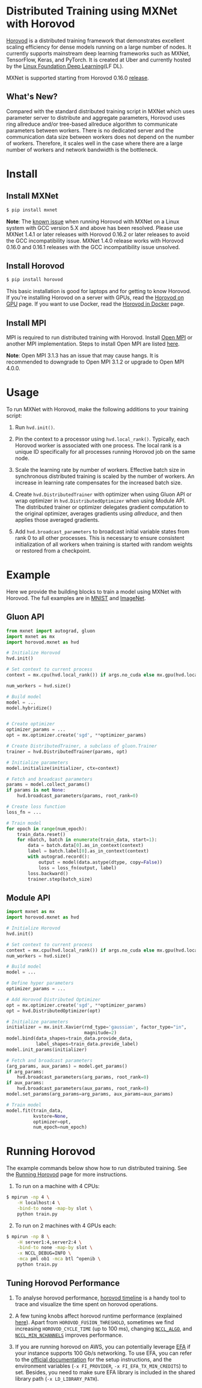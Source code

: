 <!--- Licensed to the Apache Software Foundation (ASF) under one -->
<!--- or more contributor license agreements.  See the NOTICE file -->
<!--- distributed with this work for additional information -->
<!--- regarding copyright ownership.  The ASF licenses this file -->
<!--- to you under the Apache License, Version 2.0 (the -->
<!--- "License"); you may not use this file except in compliance -->
<!--- with the License.  You may obtain a copy of the License at -->

<!---   http://www.apache.org/licenses/LICENSE-2.0 -->

<!--- Unless required by applicable law or agreed to in writing, -->
<!--- software distributed under the License is distributed on an -->
<!--- "AS IS" BASIS, WITHOUT WARRANTIES OR CONDITIONS OF ANY -->
<!--- KIND, either express or implied.  See the License for the -->
<!--- specific language governing permissions and limitations -->
<!--- under the License. -->

# Distributed Training using MXNet with Horovod 
[Horovod](https://github.com/horovod/horovod) is a distributed training framework that demonstrates 
excellent scaling efficiency for dense models running on a large number of nodes. It currently 
supports mainstream deep learning frameworks such as MXNet, TensorFlow, Keras, and PyTorch. 
It is created at Uber and currently hosted by the [Linux Foundation Deep Learning](https://lfdl.io)(LF DL). 

MXNet is supported starting from Horovod 0.16.0 [release](https://eng.uber.com/horovod-pyspark-apache-mxnet-support/).

## What's New?
Compared with the standard distributed training script in MXNet which uses parameter server to 
distribute and aggregate parameters, Horovod uses ring allreduce and/or tree-based allreduce algorithm 
to communicate parameters between workers. There is no dedicated server and the communication data size 
between workers does not depend on the number of workers. Therefore, it scales well in the case where 
there are a large number of workers and network bandwidth is the bottleneck.

# Install
## Install MXNet
```bash
$ pip install mxnet
```
**Note**: The [known issue](https://github.com/horovod/horovod/issues/884) when running Horovod with MXNet on a Linux system with GCC version 5.X and above has been resolved. Please use MXNet 1.4.1 or later releases with Horovod 0.16.2 or later releases to avoid the GCC incompatibility issue. MXNet 1.4.0 release works with Horovod 0.16.0 and 0.16.1 releases with the GCC incompatibility issue unsolved.

## Install Horovod
```bash
$ pip install horovod
```

This basic installation is good for laptops and for getting to know Horovod.
If you're installing Horovod on a server with GPUs, read the [Horovod on GPU](https://github.com/horovod/horovod/blob/master/docs/gpus.rst) page.
If you want to use Docker, read the [Horovod in Docker](https://github.com/horovod/horovod/blob/master/docs/docker.rst) page.

## Install MPI
MPI is required to run distributed training with Horovod. Install [Open MPI](https://www.open-mpi.org/) or another MPI implementation.
Steps to install Open MPI are listed [here](https://www.open-mpi.org/faq/?category=building#easy-build).

**Note**: Open MPI 3.1.3 has an issue that may cause hangs.  It is recommended
to downgrade to Open MPI 3.1.2 or upgrade to Open MPI 4.0.0.

# Usage

To run MXNet with Horovod, make the following additions to your training script:

1. Run `hvd.init()`.

2. Pin the context to a processor using `hvd.local_rank()`.
    Typically, each Horovod worker is associated with one process. The local rank is a unique ID specifically
    for all processes running Horovod job on the same node.

3. Scale the learning rate by number of workers. Effective batch size in synchronous distributed training is scaled by
    the number of workers. An increase in learning rate compensates for the increased batch size.

4. Create `hvd.DistributedTrainer` with optimizer when using Gluon API or wrap optimizer in `hvd.DistributedOptimizer` when using Module API.  The distributed trainer or optimizer delegates gradient computation
    to the original optimizer, averages gradients using *allreduce*, and then applies those averaged
    gradients.

5. Add `hvd.broadcast_parameters` to broadcast initial variable states from rank 0 to all other processes.
    This is necessary to ensure consistent initialization of all workers when training is started with random weights or
    restored from a checkpoint. 

# Example

Here we provide the building blocks to train a model using MXNet with Horovod.
The full examples are in [MNIST](gluon_mnist.py) and [ImageNet](resnet50_imagenet.py).

## Gluon API
```python
from mxnet import autograd, gluon
import mxnet as mx
import horovod.mxnet as hvd

# Initialize Horovod
hvd.init()

# Set context to current process 
context = mx.cpu(hvd.local_rank()) if args.no_cuda else mx.gpu(hvd.local_rank())

num_workers = hvd.size()

# Build model
model = ...
model.hybridize()


# Create optimizer
optimizer_params = ...
opt = mx.optimizer.create('sgd', **optimizer_params)

# Create DistributedTrainer, a subclass of gluon.Trainer
trainer = hvd.DistributedTrainer(params, opt)

# Initialize parameters
model.initialize(initializer, ctx=context)

# Fetch and broadcast parameters
params = model.collect_params()
if params is not None:
    hvd.broadcast_parameters(params, root_rank=0)

# Create loss function
loss_fn = ...

# Train model
for epoch in range(num_epoch):
    train_data.reset()
    for nbatch, batch in enumerate(train_data, start=1):
        data = batch.data[0].as_in_context(context)
        label = batch.label[0].as_in_context(context)
        with autograd.record():
            output = model(data.astype(dtype, copy=False))
            loss = loss_fn(output, label)
        loss.backward()
        trainer.step(batch_size)
```

## Module API
```python
import mxnet as mx
import horovod.mxnet as hvd

# Initialize Horovod
hvd.init()

# Set context to current process
context = mx.cpu(hvd.local_rank()) if args.no_cuda else mx.gpu(hvd.local_rank())
num_workers = hvd.size()

# Build model
model = ...

# Define hyper parameters
optimizer_params = ...

# Add Horovod Distributed Optimizer
opt = mx.optimizer.create('sgd', **optimizer_params)
opt = hvd.DistributedOptimizer(opt)

# Initialize parameters
initializer = mx.init.Xavier(rnd_type='gaussian', factor_type="in",
                             magnitude=2)
model.bind(data_shapes=train_data.provide_data,
           label_shapes=train_data.provide_label)
model.init_params(initializer)

# Fetch and broadcast parameters
(arg_params, aux_params) = model.get_params()
if arg_params:
    hvd.broadcast_parameters(arg_params, root_rank=0)
if aux_params:
    hvd.broadcast_parameters(aux_params, root_rank=0)
model.set_params(arg_params=arg_params, aux_params=aux_params)

# Train model
model.fit(train_data,
          kvstore=None,
          optimizer=opt,
          num_epoch=num_epoch)
```


# Running Horovod

The example commands below show how to run distributed training. See the 
[Running Horovod](https://github.com/horovod/horovod/blob/master/docs/running.rst)
page for more instructions.

1. To run on a machine with 4 CPUs:

```bash
$ mpirun -np 4 \
    -H localhost:4 \
    -bind-to none -map-by slot \
    python train.py
```

2. To run on 2 machines with 4 GPUs each:

```bash
$ mpirun -np 8 \
    -H server1:4,server2:4 \
    -bind-to none -map-by slot \
    -x NCCL_DEBUG=INFO \
    -mca pml ob1 -mca btl ^openib \
    python train.py
```

## Tuning Horovod Performance

1. To analyse horovod performance, [horovod timeline](https://github.com/horovod/horovod/blob/master/docs/timeline.rst) is a handy tool to trace and visualize the time spent on horovod operations. 

2. A few tuning knobs affect horovod runtime performance (explained [here](https://github.com/horovod/horovod/blob/master/docs/tensor-fusion.rst)). Apart from `HOROVOD_FUSION_THRESHOLD`, sometimes we find increasing `HOROVOD_CYCLE_TIME` (up to 100 ms), changing [`NCCL_ALGO`](https://docs.nvidia.com/deeplearning/sdk/nccl-developer-guide/docs/env.html#nccl-algo), and [`NCCL_MIN_NCHANNELS`](https://docs.nvidia.com/deeplearning/sdk/nccl-developer-guide/docs/env.html#nccl-min-nchannels) improves performance.

3. If you are running horovod on AWS, you can potentially leverage [EFA](https://docs.aws.amazon.com/AWSEC2/latest/UserGuide/efa.html) if your instance supports 100 Gb/s networking. To use EFA, you can refer to the [official documentation](https://docs.aws.amazon.com/eu_us/AWSEC2/latest/UserGuide/efa-start-nccl-dlami.html) for the setup instructions, and the environment variables (`-x FI_PROVIDER`, `-x FI_EFA_TX_MIN_CREDITS`) to set. Besides, you need to make sure EFA library is included in the shared library path (`-x LD_LIBRARY_PATH`).
